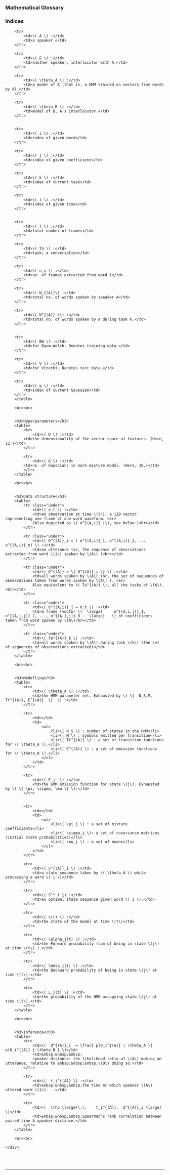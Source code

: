 <style>
	tr.under>td {
  	padding-bottom: 1em;
	}
</style>

<div class="accordion">
	<h3>Mathematical Glossary</h3>
	<div>
		<h3>Indices</h3>
		<table>

		<tr>
			<td>\( A \) :</td> 
			<td>a speaker.</td>
		</tr>

		<tr>
			<td>\( B \) :</td> 
			<td>another speaker, interlocutor with A.</td>
		</tr>

		<tr>
			<td>\( \theta_A \) :</td> 
			<td>a model of A (that is, a HMM trained on vectors from words by A).</td>
		</tr>

		<tr>
			<td>\( \theta_B \) :</td> 
			<td>model of B, A's interlocutor.</td>
		</tr>


		<tr>
			<td>\( i \) :</td> 
			<td>index of given word</td>
		</tr>

		<tr>
			<td>\( j \) :</td> 
			<td>index of given coefficient</td>
		</tr>

		<tr>
			<td>\( k \) :</td> 
			<td>index of current task</td>
		</tr>

		<tr>
			<td>\( t \) :</td> 
			<td>index of given time</td>
		</tr>


		<tr>
			<td>\( T \) :</td> 
			<td>total number of frames</td>
		</tr>

		<tr>
			<td>\( Ta \) :</td> 
			<td>task; a conversation</td>
		</tr>

		<tr>
			<td>\( n_i \) :</td> 
			<td>no. of frames extracted from word i</td>
		</tr>

		<tr>
			<td>\( N_{(A)}\) :</td> 
			<td>total no. of words spoken by speaker A</td>
		</tr>

		<tr>
			<td>\( N^{(A)}_k\) :</td> 
			<td>total no. of words spoken by A during task k.</td>
		</tr>


		<tr>
			<td>\( BW \) :</td> 
			<td>for Baum-Welch. Denotes training data.</td>
		</tr>

		<tr>
			<td>\( V \) :</td> 
			<td>for Viterbi. Denotes test data.</td>
		</tr>

		<tr>
			<td>\( g \) :</td> 
			<td>index of current Gaussian</td>
		</tr>
		</table>
		
		<br><br>


		<h3>Hyperparameters</h3>
		<table>
			<tr>
				<td>\( D \) :</td> 
			<td>the dimensionality of the vector space of features. (Here, 12.)</td>
			</tr>

			<tr>
				<td>\( G \) :</td> 
			<td>no. of Gaussians in each mixture model. (Here, 10.)</td>
			</tr>
		</table>
		
		<br><br>


		<h3>Data structure</h3>
		<table>
			<tr class="under">
				<td>\( o_t \) :</td> 
				<td>an observation at time \(t\); a 12D vector representing one frame of one word waveform. <br>
				(Also depicted as \( o^{(A,i)}_j\), see below.)<br></td>
			</tr>

			<tr class="under">
				<td>\( O^{(A)}_i = ( o^{(A,i)}_1, o^{(A,i)}_2, ... o^{(A,i)}_n) \) :</td> 
				<td>an utterance (or, the sequence of observations extracted from word \(i\) spoken by \(A\) )<br></td>
			</tr>

			<tr class="under">
				<td>\( O^{(A)} = \{ O^{(A)}_i \} \) :</td> 
				<td>all words spoken by \(A\) (or, the set of sequences of observations taken from words spoken by \(A\) ). <br>
				Also equivalent to \( Ta^{(A)} \), all the tasks of \(A\). <br></td>
			</tr>

			<tr class="under">
				<td>\( o^{(A,i)}_j = o_t \) :</td> 
				<td>a frame (vector \(  \large[ 	o^{(A,i,j)}_1, o^{(A,i,j)}_2, ..., o^{(A,i,j)}_D	\large]   \) of coefficients taken from word spoken by \(A\)<br></td>
			</tr>

			<tr class="under">
				<td>\( Ta^{(A)}_k \) :</td> 
				<td>all words spoken by \(A\) during task \(k\) (the set of sequences of observations extracted)</td>
			</tr>
		</table>
		
		<br><br>


		<h3>Modelling</h3>
		<table>
			<tr>
				<td>\( \theta_A \) :</td> 
				<td>the HMM parameter set. Exhausted by \( \{  N_S,M, Tr^{(A)}, E^{(A)}  \}  \) :</td>
			</tr>

			<tr>
				<td></td>
				<td>
					<ul>
						<li>\( N_S \) : number of states in the HMM</li>
						<li>\( M \) : symbols emitted per transition</li>
						<li>\( Tr^{(A)} \) : a set of transition functions for \( \theta_A \).</li>
						<li>\( E^{(A)} \) : a set of emission functions for \( \theta_A \).</li>
					</ul>
				</td>
			</tr>

			<tr>
				<td>\( E_j  \) :</td> 
				<td>the GMM emission function for state \(j\). Exhausted by \( \{ \pi, \sigma, \mu \} \):</td>
			</tr>


			<tr>
				<td></td>
				<td>
					<ul>
						<li>\( \pi_j \) : a set of mixture coefficients</li>
						<li>\( \sigma_j \): a set of covariance matrices (initial state probabilities)</li>
						<li>\( \mu_j \) : a set of means</li>
					</ul>
				</td>
			</tr>

			<tr>
				<td>\( S^{(A)}_i \) :</td> 
				<td>a state sequence taken by \( \theta_A \) while processing a word \( i \)</td>
			</tr>

			<tr>
				<td>\( S^*_i \) :</td> 
				<td>an optimal state sequence given word \( i \).</td>
			</tr>

			<tr>
				<td>\( s(t) \) :</td> 
				<td>the state of the model at time \(t\)</td>
			</tr>

			<tr>
				<td>\( \alpha_j(t) \) :</td> 
				<td>the Forward probability (sum of being in state \(j\) at time \(t\) ).</td>
			</tr>

			<tr>
				<td>\( \beta_j(t) \) :</td> 
				<td>the Backward probability of being in state \(j\) at time \(t\).</td>
			</tr>

			<tr>
				<td>\( L_j(t) \) :</td> 
				<td>the probability of the HMM occupying state \(j\) at time \(t\).</td>
			</tr>
		</table>
		
		<br><br>


		<h3>Inference</h3>
		<table>
			<tr>
				<td>\(  d^{(A)}_i  = \frac{ p(O_i^{(A)} | \theta_A }{ p(O_i^{(A)} | \theta_B } \)</td> 
				<td>&nbsp;&nbsp;&nbsp;
				speaker-distance: the likelihood ratio of \(A\) making an utterance, relative to &nbsp;&nbsp;&nbsp;\(B\) doing so.</td>
			</tr>

			<tr>
				<td>\(  t_i^{(A)} \) :</td> 
				<td>&nbsp;&nbsp;&nbsp;the time at which speaker \(A\) uttered word \(i\).	</td>
			</tr>

			<tr>
				<td>\(  \rho \large(\,\, 	t_i^{(A)}, 	d^{(A)}_i \large) \)</td> 
				<td>&nbsp;&nbsp;&nbsp;Spearman’s rank correlation between paired time & speaker-distance.</td>
			</tr>
		</table>

		<br><br>

	</div>
</div>


<br><br>

<hr />
<br>